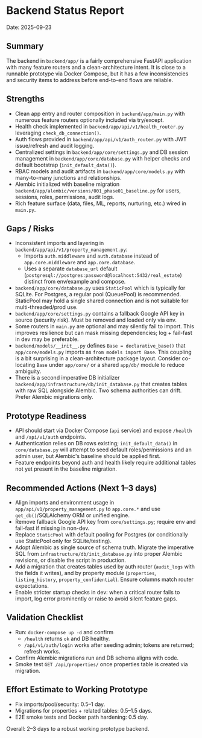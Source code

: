 # Backend Status Report

Date: 2025-09-23

## Summary
The backend in `backend/app/` is a fairly comprehensive FastAPI application with many feature routers and a clean-architecture intent. It is close to a runnable prototype via Docker Compose, but it has a few inconsistencies and security items to address before end-to-end flows are reliable.

## Strengths
- Clean app entry and router composition in `backend/app/main.py` with numerous feature routers optionally included via try/except.
- Health check implemented in `backend/app/api/v1/health_router.py` leveraging `check_db_connection()`.
- Auth flows provided in `backend/app/api/v1/auth_router.py` with JWT issue/refresh and audit logging.
- Centralized settings in `backend/app/core/settings.py` and DB session management in `backend/app/core/database.py` with helper checks and default bootstrap (`init_default_data()`).
- RBAC models and audit artifacts in `backend/app/core/models.py` with many-to-many junctions and relationships.
- Alembic initialized with baseline migration `backend/app/alembic/versions/001_phase01_baseline.py` for users, sessions, roles, permissions, audit logs.
- Rich feature surface (data, files, ML, reports, nurturing, etc.) wired in `main.py`.

## Gaps / Risks
- Inconsistent imports and layering in `backend/app/api/v1/property_management.py`:
  - Imports `auth.middleware` and `auth.database` instead of `app.core.middleware` and `app.core.database`.
  - Uses a separate `database_url` default (`postgresql://postgres:password@localhost:5432/real_estate`) distinct from env/example and compose.
- `backend/app/core/database.py` uses `StaticPool` which is typically for SQLite. For Postgres, a regular pool (QueuePool) is recommended. StaticPool may hold a single shared connection and is not suitable for multi-threaded/prod use.
- `backend/app/core/settings.py` contains a fallback Google API key in source (security risk). Must be removed and loaded only via env.
- Some routers in `main.py` are optional and may silently fail to import. This improves resilience but can mask missing dependencies; log + fail-fast in dev may be preferable.
- `backend/models/__init__.py` defines `Base = declarative_base()` that `app/core/models.py` imports as `from models import Base`. This coupling is a bit surprising in a clean-architecture package layout. Consider co-locating `Base` under `app/core/` or a shared `app/db/` module to reduce ambiguity.
- There is a second imperative DB initializer `backend/app/infrastructure/db/init_database.py` that creates tables with raw SQL alongside Alembic. Two schema authorities can drift. Prefer Alembic migrations only.

## Prototype Readiness
- API should start via Docker Compose (`api` service) and expose `/health` and `/api/v1/auth` endpoints.
- Authentication relies on DB rows existing; `init_default_data()` in `core/database.py` will attempt to seed default roles/permissions and an admin user, but Alembic's baseline should be applied first.
- Feature endpoints beyond auth and health likely require additional tables not yet present in the baseline migration.

## Recommended Actions (Next 1–3 days)
- Align imports and environment usage in `app/api/v1/property_management.py` to `app.core.*` and use `get_db()`/SQLAlchemy ORM or unified engine.
- Remove fallback Google API key from `core/settings.py`; require env and fail-fast if missing in non-dev.
- Replace `StaticPool` with default pooling for Postgres (or conditionally use StaticPool only for SQLite/testing).
- Adopt Alembic as single source of schema truth. Migrate the imperative SQL from `infrastructure/db/init_database.py` into proper Alembic revisions, or disable the script in production.
- Add a migration that creates tables used by auth router (`audit_logs` with the fields it writes), and by property module (`properties`, `listing_history`, `property_confidential`). Ensure columns match router expectations.
- Enable stricter startup checks in dev: when a critical router fails to import, log error prominently or raise to avoid silent feature gaps.

## Validation Checklist
- Run: `docker-compose up -d` and confirm
  - `/health` returns `ok` and DB healthy.
  - `/api/v1/auth/login` works after seeding admin; tokens are returned; refresh works.
- Confirm Alembic migrations run and DB schema aligns with code.
- Smoke test `GET /api/properties/` once properties table is created via migration.

## Effort Estimate to Working Prototype
- Fix imports/pool/security: 0.5–1 day.
- Migrations for properties + related tables: 0.5–1.5 days.
- E2E smoke tests and Docker path hardening: 0.5 day.

Overall: 2–3 days to a robust working prototype backend.

